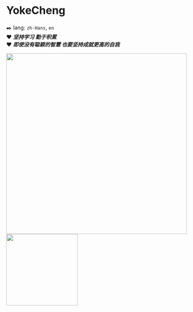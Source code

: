# YokeCheng

✒️ lang: `zh-Hans`, `en`  
❤️ ***坚持学习 勤于积累***  
❤️ ***即使没有聪颖的智慧 也要坚持成就更高的自我***  

<img src="https://github-readme-stats.vercel.app/api?username=YokeCheng&count_private=true&show_icons=true&theme=radical&cache_seconds=1800" width="480" /><span>    </span><img src="https://github-readme-stats.vercel.app/api/top-langs/?username=YokeCheng&layout=compact&hide=html,css,scss&langs_count=10" height="190">


